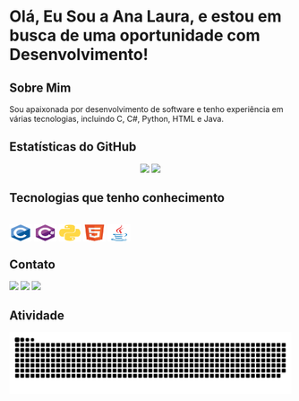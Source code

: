 # Olá, Eu Sou a Ana Laura, e estou em busca de uma oportunidade com Desenvolvimento!

## Sobre Mim
Sou apaixonada por desenvolvimento de software e tenho experiência em várias tecnologias, incluindo C, C#, Python, HTML e Java.

## Estatísticas do GitHub
<div align="center">
  <img height="180em" src="https://github-readme-stats.vercel.app/api?username=analauraz&show_icons=true&theme=dracula&include_all_commits=true&count_private=true"/>
  <img height="180em" src="https://github-readme-stats.vercel.app/api/top-langs/?username=analauraz&layout=compact&langs_count=7&theme=dracula"/>
</div>

## Tecnologias que tenho conhecimento
<div style="display: inline_block"><br>
  <img align="center" alt="Ana-C" height="30" width="40" src="https://raw.githubusercontent.com/devicons/devicon/master/icons/c/c-original.svg">
  <img align="center" alt="Ana-C#" height="30" width="40" src="https://raw.githubusercontent.com/devicons/devicon/master/icons/csharp/csharp-original.svg">
  <img align="center" alt="Ana-Python" height="30" width="40" src="https://raw.githubusercontent.com/devicons/devicon/master/icons/python/python-plain.svg">
  <img align="center" alt="Ana-HTML" height="30" width="40" src="https://raw.githubusercontent.com/devicons/devicon/master/icons/html5/html5-original.svg">
  <img align="center" alt="Ana-Java" height="30" width="40" src="https://raw.githubusercontent.com/devicons/devicon/master/icons/java/java-original.svg">
</div>

## Contato
<div> 
   <a href="https://www.linkedin.com/in/analaurafranca1/" target="_blank"><img src="https://img.shields.io/badge/-LinkedIn-%230077B5?style=for-the-badge&logo=linkedin&logoColor=white"></a>
   <a href = "mailto:analauraz1209@gmail.com"><img src="https://img.shields.io/badge/-Gmail-%23333?style=for-the-badge&logo=gmail&logoColor=white"></a>
   <a href="https://instagram.com/analaura_fran" target="_blank"><img src="https://img.shields.io/badge/-Instagram-%23E4405F?style=for-the-badge&logo=instagram&logoColor=white"></a>
</div>

## Atividade
![Snake animation](https://github.com/analauraz/analauraz/blob/output/github-contribution-grid-snake.svg)
